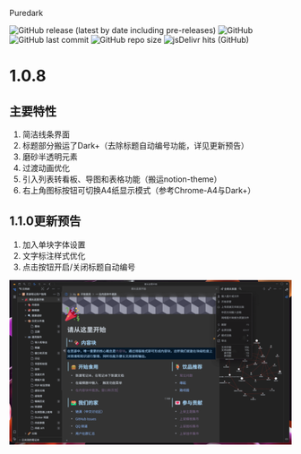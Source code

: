 Puredark

![GitHub release (latest by date including pre-releases)](https://img.shields.io/github/release/lisontowind/puredark?include_prereleases)
![GitHub](https://img.shields.io/github/license/lisontowind/puredark)
![GitHub last commit](https://img.shields.io/github/last-commit/lisontowind/puredark)
![GitHub repo size](https://img.shields.io/github/repo-size/lisontowind/puredark)
![jsDelivr hits (GitHub)](https://img.shields.io/jsdelivr/gh/hy/lisontowind/puredark?label=hits)

# 1.0.8 

## 主要特性

1. 简洁线条界面
2. 标题部分搬运了Dark+（去除标题自动编号功能，详见更新预告）
3. 磨砂半透明元素
4. 过渡动画优化
5. 引入列表转看板、导图和表格功能（搬运notion-theme）
5. 右上角图标按钮可切换A4纸显示模式（参考Chrome-A4与Dark+）

## 1.1.0更新预告

1. 加入单块字体设置
2. 文字标注样式优化
3. 点击按钮开启/关闭标题自动编号

![](preview.png)
